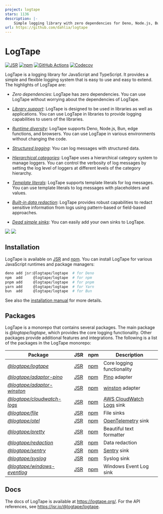 ```yaml
---
project: logtape
stars: 1136
description: |-
    Simple logging library with zero dependencies for Deno, Node.js, Bun, browsers, and edge functions
url: https://github.com/dahlia/logtape
---
```


<!-- deno-fmt-ignore-file -->

LogTape
=======

[![JSR][JSR badge]][JSR]
[![npm][npm badge]][npm]
[![GitHub Actions][GitHub Actions badge]][GitHub Actions]
[![Codecov][Codecov badge]][Codecov]

LogTape is a logging library for JavaScript and TypeScript.  It provides a
simple and flexible logging system that is easy to use and easy to extend.
The highlights of LogTape are:

 -  *Zero dependencies*: LogTape has zero dependencies.  You can use LogTape
    without worrying about the dependencies of LogTape.

 -  *[Library support]*: LogTape is designed to be used in libraries as well
    as applications.  You can use LogTape in libraries to provide logging
    capabilities to users of the libraries.

 -  *[Runtime diversity]*: LogTape supports Deno, Node.js, Bun, edge functions,
    and browsers.  You can use LogTape in various environments without
    changing the code.

 -  *[Structured logging]*: You can log messages with structured data.

 -  *[Hierarchical categories]*: LogTape uses a hierarchical category system
    to manage loggers.  You can control the verbosity of log messages by
    setting the log level of loggers at different levels of the category
    hierarchy.

 -  *[Template literals]*: LogTape supports template literals for log messages.
    You can use template literals to log messages with placeholders and
    values.

 -  *[Built-in data redaction]*: LogTape provides robust capabilities to redact
    sensitive information from logs using pattern-based or field-based approaches.

 -  *[Dead simple sinks]*: You can easily add your own sinks to LogTape.

![](https://raw.githubusercontent.com/dahlia/logtape/refs/heads/main/screenshots/web-console.png)
![](https://raw.githubusercontent.com/dahlia/logtape/refs/heads/main/screenshots/terminal.png)

[JSR]: https://jsr.io/@logtape/logtape
[JSR badge]: https://jsr.io/badges/@logtape/logtape
[npm]: https://www.npmjs.com/package/@logtape/logtape
[npm badge]: https://img.shields.io/npm/v/@logtape/logtape?logo=npm
[GitHub Actions]: https://github.com/dahlia/logtape/actions/workflows/main.yaml
[GitHub Actions badge]: https://github.com/dahlia/logtape/actions/workflows/main.yaml/badge.svg
[Codecov]: https://codecov.io/gh/dahlia/logtape
[Codecov badge]: https://codecov.io/gh/dahlia/logtape/graph/badge.svg?token=yOejfcuX7r
[Library support]: https://logtape.org/manual/library
[Runtime diversity]: https://logtape.org/manual/install
[Structured logging]: https://logtape.org/manual/struct
[Hierarchical categories]: https://logtape.org/manual/categories
[Template literals]: https://logtape.org/manual/start#how-to-log
[Built-in data redaction]: https://logtape.org/manual/redaction
[Dead simple sinks]: https://logtape.org/manual/sinks


Installation
------------

LogTape is available on [JSR] and [npm].  You can install LogTape for various
JavaScript runtimes and package managers:

~~~~ sh
deno add jsr:@logtape/logtape  # for Deno
npm  add     @logtape/logtape  # for npm
pnpm add     @logtape/logtape  # for pnpm
yarn add     @logtape/logtape  # for Yarn
bun  add     @logtape/logtape  # for Bun
~~~~

See also the [installation manual][Runtime diversity] for more details.


Packages
--------

LogTape is a monorepo that contains several packages.  The main package is
*@logtape/logtape*, which provides the core logging functionality.  Other
packages provide additional features and integrations.  The following is a
list of the packages in the LogTape monorepo:

| Package                                                    | JSR                                  | npm                                  | Description                |
|------------------------------------------------------------|--------------------------------------|--------------------------------------|----------------------------|
| [*@logtape/logtape*](/packages/logtape/)                   | [JSR][jsr:@logtape/logtape]          | [npm][npm:@logtape/logtape]          | Core logging functionality |
| [*@logtape/adaptor-pino*](/packages/adaptor-pino/)         | [JSR][jsr:@logtape/adaptor-pino]     | [npm][npm:@logtape/adaptor-pino]     | [Pino] adapter             |
| [*@logtape/adaptor-winston*](/packages/adaptor-winston/)   | [JSR][jsr:@logtape/adaptor-winston]  | [npm][npm:@logtape/adaptor-winston]  | [winston] adapter          |
| [*@logtape/cloudwatch-logs*](/packages/cloudwatch-logs/)   | [JSR][jsr:@logtape/cloudwatch-logs]  | [npm][npm:@logtape/cloudwatch-logs]  | [AWS CloudWatch Logs] sink |
| [*@logtape/file*](/packages/file/)                         | [JSR][jsr:@logtape/file]             | [npm][npm:@logtape/file]             | File sinks                 |
| [*@logtape/otel*](/packages/otel/)                         | [JSR][jsr:@logtape/otel]             | [npm][npm:@logtape/otel]             | [OpenTelemetry] sink       |
| [*@logtape/pretty*](/packages/pretty/)                     | [JSR][jsr:@logtape/pretty]           | [npm][npm:@logtape/pretty]           | Beautiful text formatter   |
| [*@logtape/redaction*](/packages/redaction/)               | [JSR][jsr:@logtape/redaction]        | [npm][npm:@logtape/redaction]        | Data redaction             |
| [*@logtape/sentry*](/packages/sentry/)                     | [JSR][jsr:@logtape/sentry]           | [npm][npm:@logtape/sentry]           | [Sentry] sink              |
| [*@logtape/syslog*](/packages/syslog/)                     | [JSR][jsr:@logtape/syslog]           | [npm][npm:@logtape/syslog]           | Syslog sink                |
| [*@logtape/windows-eventlog*](/packages/windows-eventlog/) | [JSR][jsr:@logtape/windows-eventlog] | [npm][npm:@logtape/windows-eventlog] | Windows Event Log sink     |

[AWS CloudWatch Logs]: https://docs.aws.amazon.com/AmazonCloudWatch/latest/logs/
[OpenTelemetry]: https://opentelemetry.io/
[Pino]: https://github.com/pinojs/pino
[Sentry]: https://sentry.io/
[winston]: https://github.com/winstonjs/winston
[jsr:@logtape/logtape]: https://jsr.io/@logtape/logtape
[npm:@logtape/logtape]: https://www.npmjs.com/package/@logtape/logtape
[jsr:@logtape/adaptor-pino]: https://jsr.io/@logtape/adaptor-pino
[npm:@logtape/adaptor-pino]: https://www.npmjs.com/package/@logtape/adaptor-pino
[jsr:@logtape/adaptor-winston]: https://jsr.io/@logtape/adaptor-winston
[npm:@logtape/adaptor-winston]: https://www.npmjs.com/package/@logtape/adaptor-winston
[jsr:@logtape/cloudwatch-logs]: https://jsr.io/@logtape/cloudwatch-logs
[npm:@logtape/cloudwatch-logs]: https://www.npmjs.com/package/@logtape/cloudwatch-logs
[jsr:@logtape/file]: https://jsr.io/@logtape/file
[npm:@logtape/file]: https://www.npmjs.com/package/@logtape/file
[jsr:@logtape/otel]: https://jsr.io/@logtape/otel
[npm:@logtape/otel]: https://www.npmjs.com/package/@logtape/otel
[jsr:@logtape/pretty]: https://jsr.io/@logtape/pretty
[npm:@logtape/pretty]: https://www.npmjs.com/package/@logtape/pretty
[jsr:@logtape/redaction]: https://jsr.io/@logtape/redaction
[npm:@logtape/redaction]: https://www.npmjs.com/package/@logtape/redaction
[jsr:@logtape/sentry]: https://jsr.io/@logtape/sentry
[npm:@logtape/sentry]: https://www.npmjs.com/package/@logtape/sentry
[jsr:@logtape/syslog]: https://jsr.io/@logtape/syslog
[npm:@logtape/syslog]: https://www.npmjs.com/package/@logtape/syslog
[jsr:@logtape/windows-eventlog]: https://jsr.io/@logtape/windows-eventlog
[npm:@logtape/windows-eventlog]: https://www.npmjs.com/package/@logtape/windows-eventlog


Docs
----

The docs of LogTape is available at <https://logtape.org/>.
For the API references, see <https://jsr.io/@logtape/logtape>.

